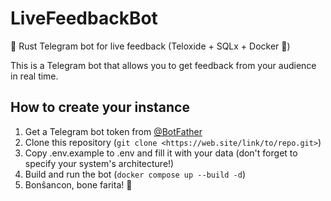 # LiveFeedbackBot

🦀 Rust Telegram bot for live feedback (Teloxide + SQLx + Docker 🧡)

This is a Telegram bot that allows you to get feedback from your audience in real time.

## How to create your instance

1. Get a Telegram bot token from [@BotFather](https://t.me/BotFather)
2. Clone this repository (`git clone <https://web.site/link/to/repo.git>`)
3. Copy .env.example to .env and fill it with your data (don't forget to specify your system's architecture!)
4. Build and run the bot (`docker compose up --build -d`)
5. Bonŝancon, bone farita! 🎉
